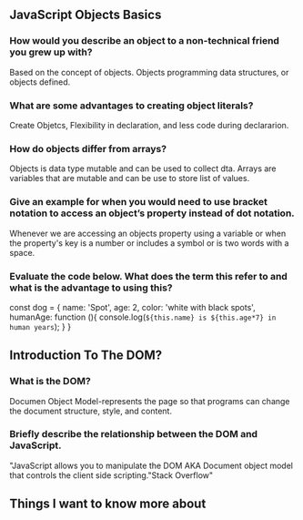 ## JavaScript Objects Basics

### How would you describe an object to a non-technical friend you grew up with?
Based on the concept of objects. Objects programming data structures, or objects defined. 

### What are some advantages to creating object literals?
Create Objetcs, Flexibility in declaration, and less code during declararion.

### How do objects differ from arrays?
Objects is data type mutable and can be used to collect dta.
Arrays are variables that are mutable and can be use to store list of values.

### Give an example for when you would need to use bracket notation to access an object’s property instead of dot notation.
Whenever we are accessing an objects property using a variable or when the property's key is a number or includes a symbol or is two words with a space.

### Evaluate the code below. What does the term this refer to and what is the advantage to using this?
const dog = {
  name: 'Spot',
  age: 2,
  color: 'white with black spots',
  humanAge: function (){
    console.log(`${this.name} is ${this.age*7} in human years`);
  }
}

## Introduction To The DOM?

### What is the DOM?
Documen Object Model-represents the page so that programs can change the document structure, style, and content.

### Briefly describe the relationship between the DOM and JavaScript.

"JavaScript allows you to manipulate the DOM AKA Document object model that controls the client side scripting."Stack Overflow"

## Things I want to know more about